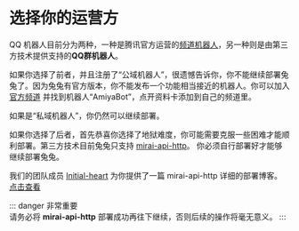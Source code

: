 # 选择你的运营方

QQ 机器人目前分为两种，一种是腾讯官方运营的[频道机器人](https://bot.q.qq.com/wiki)，另一种则是由第三方技术提供支持的**QQ群机器人**。

如果你选择了前者，并且注册了“公域机器人”，很遗憾告诉你，你不能继续部署兔兔了。因为兔兔有官方版本，你不能发布一个功能相当接近的机器人。你可以加入
[官方频道](https://qun.qq.com/qqweb/qunpro/share?_wv=3&_wwv=128&appChannel=share&inviteCode=1W4sJux&appChannel=share&businessType=9&from=181074&biz=ka&shareSource=5)
并找到机器人“AmiyaBot”，点开资料卡添加到自己的频道里。

如果是“私域机器人”，你仍然可以继续部署。

如果你选择了后者，首先恭喜你选择了地狱难度，你可能需要克服一些困难才能顺利部署。第三方技术目前兔兔只支持 [mirai-api-http](https://github.com/project-mirai/mirai-api-http)。
你必须自行部署好才能够继续部署兔兔。

我们的团队成员 [Initial-heart](https://github.com/Initial-heart-1) 为你提供了一篇 mirai-api-http
详细的部署博客。[点击查看](https://www.initbili.top/2022/8d92a2feb3e2/)

::: danger 非常重要<br>
请务必将 **mirai-api-http** 部署成功再往下继续，否则后续的操作将毫无意义。
:::
